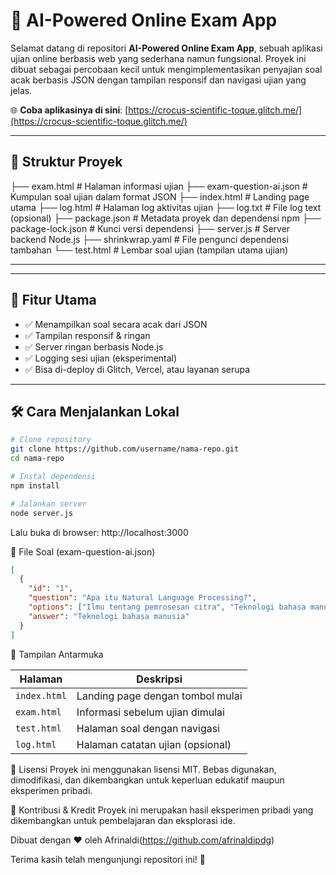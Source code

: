 # 🧠 AI-Powered Online Exam App

Selamat datang di repositori **AI-Powered Online Exam App**, sebuah aplikasi ujian online berbasis web yang sederhana namun fungsional. Proyek ini dibuat sebagai percobaan kecil untuk mengimplementasikan penyajian soal acak berbasis JSON dengan tampilan responsif dan navigasi ujian yang jelas.

🌐 **Coba aplikasinya di sini**: [https://crocus-scientific-toque.glitch.me/](https://crocus-scientific-toque.glitch.me/)

---

## 📂 Struktur Proyek

├── exam.html # Halaman informasi ujian
├── exam-question-ai.json # Kumpulan soal ujian dalam format JSON
├── index.html # Landing page utama
├── log.html # Halaman log aktivitas ujian
├── log.txt # File log text (opsional)
├── package.json # Metadata proyek dan dependensi npm
├── package-lock.json # Kunci versi dependensi
├── server.js # Server backend Node.js
├── shrinkwrap.yaml # File pengunci dependensi tambahan
└── test.html # Lembar soal ujian (tampilan utama ujian)


---


---

## 🚀 Fitur Utama

- ✅ Menampilkan soal secara acak dari JSON
- ✅ Tampilan responsif & ringan
- ✅ Server ringan berbasis Node.js
- ✅ Logging sesi ujian (eksperimental)
- ✅ Bisa di-deploy di Glitch, Vercel, atau layanan serupa

---

## 🛠️ Cara Menjalankan Lokal

```bash
# Clone repository
git clone https://github.com/username/nama-repo.git
cd nama-repo

# Instal dependensi
npm install

# Jalankan server
node server.js
```

Lalu buka di browser:
http://localhost:3000

📘 File Soal (exam-question-ai.json)
```json
[
  {
    "id": "1",
    "question": "Apa itu Natural Language Processing?",
    "options": ["Ilmu tentang pemrosesan citra", "Teknologi bahasa manusia", "Bahasa pemrograman", "Basis data"],
    "answer": "Teknologi bahasa manusia"
  }
]
```


📸 Tampilan Antarmuka

| Halaman      | Deskripsi                        |
| ------------ | -------------------------------- |
| `index.html` | Landing page dengan tombol mulai |
| `exam.html`  | Informasi sebelum ujian dimulai  |
| `test.html`  | Halaman soal dengan navigasi     |
| `log.html`   | Halaman catatan ujian (opsional) |


📄 Lisensi
Proyek ini menggunakan lisensi MIT. Bebas digunakan, dimodifikasi, dan dikembangkan untuk keperluan edukatif maupun eksperimen pribadi.

🙏 Kontribusi & Kredit
Proyek ini merupakan hasil eksperimen pribadi yang dikembangkan untuk pembelajaran dan eksplorasi ide.

Dibuat dengan ❤️ oleh Afrinaldi(https://github.com/afrinaldipdg)

Terima kasih telah mengunjungi repositori ini! 🚀
